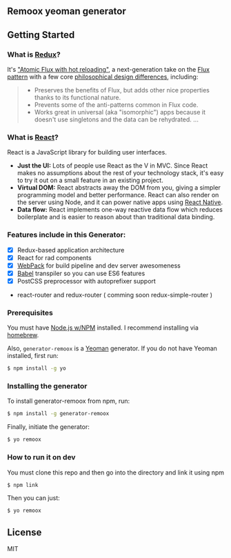 ## Remoox yeoman generator

## Getting Started

### What is [Redux](https://github.com/gaearon/redux)?

It's ["Atomic Flux with hot reloading"](http://youtube.com/watch?v=xsSnOQynTHs), a next-generation take on the [Flux pattern](http://facebook.github.io/flux/) with a few core [philosophical design differences](https://github.com/gaearon/redux#philosophy--design-goals), including:

> * Preserves the benefits of Flux, but adds other nice properties thanks to its functional nature.
> * Prevents some of the anti-patterns common in Flux code.
> * Works great in universal (aka "isomorphic") apps because it doesn't use singletons and the data can be rehydrated.
...

### What is [React](https://github.com/facebook/react)?

React is a JavaScript library for building user interfaces.

* **Just the UI:** Lots of people use React as the V in MVC. Since React makes no assumptions about the rest of your technology stack, it's easy to try it out on a small feature in an existing project.
* **Virtual DOM:** React abstracts away the DOM from you, giving a simpler programming model and better performance. React can also render on the server using Node, and it can power native apps using [React Native](https://facebook.github.io/react-native/).
* **Data flow:** React implements one-way reactive data flow which reduces boilerplate and is easier to reason about than traditional data binding.


### Features include in this Generator:
- [x] Redux-based application architecture
- [x] React for rad components
- [x] [WebPack](http://webpack.github.io/) for build pipeline and dev server awesomeness
- [x] [Babel](https://babeljs.io/) transpiler so you can use ES6 features
- [x] PostCSS preprocessor with autoprefixer support
- react-router and redux-router ( comming soon redux-simple-router )

### Prerequisites

You must have [Node.js w/NPM](http://nodejs.org/) installed. I recommend installing via [homebrew](http://brew.sh/).

Also, `generator-remoox` is a [Yeoman](http://yeoman.io/) generator. If you do not have Yeoman installed, first run:

```bash
$ npm install -g yo
```

### Installing the generator

To install generator-remoox from npm, run:

```bash
$ npm install -g generator-remoox
```

Finally, initiate the generator:

```bash
$ yo remoox
```

### How to run it on dev

You must clone this repo and then go into the directory and link it using npm

```bash
$ npm link
```

Then you can just:

```bash
$ yo remoox
```



## License

MIT
